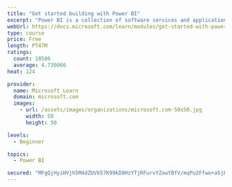 ```yaml
---
title: "Get started building with Power BI"
excerpt: "Power BI is a collection of software services and applications that let you connect to all sorts of data sources and create compelling visuals and reports. You can benefit from receiving those reports, or you can share them with others inside or outside your organization. Learn the basics of Power BI, how its services and applications work together, and how they can be used to create or experience compelling visuals and analytics based on your data."
webUrl: https://docs.microsoft.com/learn/modules/get-started-with-power-bi/
type: course
price: Free
length: PT47M
ratings:
  count: 18586
  average: 4.730066
heat: 124

provider:
  name: Microsoft Learn
  domain: microsoft.com
  images:
    - url: /assets/images/organizations/microsoft.com-50x50.jpg
      width: 50
      height: 50

levels:
  - Beginner

topics:
  - Power BI

secured: "MFgQjHyiHVjh5M4dZUVk57K99kD8HzYTjRFurvYZowYBfV/mqPu2Ffwo+a5jBIL6sW8hI2+yj1pk/n11O76A5GUUBwmP4KaDB9lajWmezkb53F5rEsBYiBK1q5SXgMyGsAieRpT+p6S/ZbL3H7hw4XTMyPDs5ZrYd5Zcrx7lhhRANAtA4E7IuwyVWPzDjdIJGGzGPkgi602ihGETTvnhOtsYCI3dFBSeTd3k7RnN9eTro4cPDasbmKw2Qzu77T8B3Ksuj2ZHbeeHoHiEaBKLkKJFzpuFlkRtGTvbsYdd6iB4stTux+PmsfsF+jRN+kCroUAe/qN+cfA0QetirGS1S7bJPHdeYdkvGsTmxMhh7lwIj+YpAi8tk3AbcIk+wF6zD18XmOFLTHtv7Lm5BdWooGQCzJnQiskQrfLKeQusL8Hj9Nkfj2mpI175lpIKvpEX;fw2Awpo2GB/AI9c+cM9DzA=="
---
```


